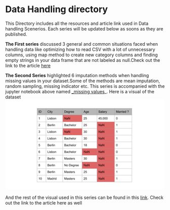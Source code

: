 # Data Handling directory

This Directory includes all the resources and article link used in   Data handling Scenerios. Each series will be updated below as soons as they are published.

**The First series** discussed 3 general and common situations faced when handling data like optimizing how to read CSV with a lot of unnecessary columns, using map method to create new category columns and finding empty strings in your data frame that are not labeled as null.Check out the link to the article [here](https://heartbeat.fritz.ai/data-handling-scenarios-part-1-93c77550034)

**The Second Series**  highlighted 6 imputation methods when handling missing values in your dataset.Some of the methods are mean imputation, random sampling, missing indicator etc. This series is accompanied with the jupyter notebook above named [_missing values](https://github.com/anitaokoh/Data-Handling-directory/blob/master/missing_values.ipynb)_. Here is a visual of the dataset ![used](https://github.com/anitaokoh/Data-Handling-directory/blob/master/1.png)

And the rest of the visual used in this series can be found in this [link](https://www.canva.com/design/DADpqaxZ-L8/share/preview?token=yH2y4Tj7DRha-KUjUhns1Q&role=EDITOR&utm_content=DADpqaxZ-L8&utm_campaign=designshare&utm_medium=link&utm_source=sharebutton). Check out the link to the article here as well


